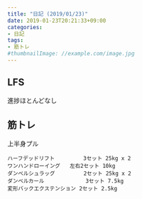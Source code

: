 ```yaml
---
title: "日記 (2019/01/23)"
date: 2019-01-23T20:21:33+09:00
categories:
- 日記
tags:
- 筋トレ
#thumbnailImage: //example.com/image.jpg
---
```


## LFS
進捗ほとんどなし

## 筋トレ
上半身プル

```
ハーフデッドリフト         3セット 25kg x 2
ワンハンドローイング   左右2セット 10kg
ダンベルシュラッグ         2セット 25kg x 2
ダンベルカール             3セット 7.5kg
変形バックエクステンション 2セット 2.5kg
```

<!--more-->
